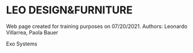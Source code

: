 # LEO DESIGN&FURNITURE
Web page created for training purposes on 07/20/2021.
Authors:
  Leonardo Villarrea, 
  Paola Bauer
  
Exo Systems
